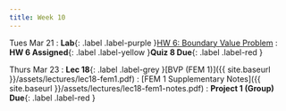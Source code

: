 ```yaml
---
title: Week 10
---
```


Tues Mar 21
: **Lab**{: .label .label-purple }[HW 6: Boundary Value Problem](https://classroom.github.com/a/xF5ZQZ6O)
: **HW 6 Assigned**{: .label .label-yellow }**Quiz 8 Due**{: .label .label-red }

Thurs Mar 23
: **Lec 18**{: .label .label-grey }[BVP (FEM 1)]({{ site.baseurl }}/assets/lectures/lec18-fem1.pdf)
    : [FEM 1 Supplementary Notes]({{ site.baseurl }}/assets/lectures/lec18-fem1-notes.pdf) 
: **Project 1 (Group) Due**{: .label .label-red }